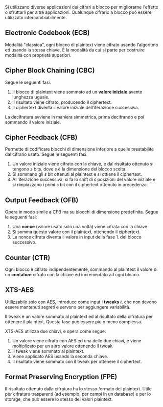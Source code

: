 Si utilizzano diverse applicazioni dei cifrari a blocco per migliorarne l'effetto o sfruttarli per altre applicazioni. Qualunque cifrario a blocco può essere utilizzato intercambiabilmente.

## Electronic Codebook (ECB)

Modalità "classica", ogni blocco di plaintext viene cifrato usando l'algoritmo ed usando la stessa chiave. È la modalità da cui si parte per costruire modalità con proprietà superiori.

## Cipher Block Chaining (CBC)
Segue le seguenti fasi:
1. Il blocco di plaintext viene sommato ad un **valore iniziale** avente lunghezza uguale.
2. Il risultato viene cifrato, producendo il ciphertext.
3. Il ciphertext diventa il valore iniziale dell'iterazione successiva.

La decifratura avviene in maniera simmetrica, prima decifrando e poi sommando il valore iniziale.

## Cipher Feedback (CFB)

Permette di codificare blocchi di dimensione inferiore a quelle prestabilite dal cifrario usato.
Segue le seguenti fasi:
1. Un valore iniziale viene cifrato con la chiave, e dal risultato ottenuto si tengono $s$ bits, dove $s$ è la dimensione del blocco scelta.
2. Si sommano gli $s$ bit ottenuti al plaintext e si ottiene il ciphertext.
3. All'iterazione successiva, si fa lo shift di $s$ posizioni del valore iniziale e si rimpiazzano i primi $s$ bit con il ciphertext ottenuto in precedenza.

## Output Feedback (OFB)

Opera in modo simile a CFB ma su blocchi di dimensione predefinita.
Segue le seguenti fasi:
1. Una **nonce** (valore usato solo una volta) viene cifrata con la chiave.
2. Si somma questo valore con il plaintext, ottenendo il ciphertext.
3. La nonce cifrata diventa il valore in input della fase 1. del blocco successivo.

## Counter (CTR)

Ogni blocco è cifrato indipendentemente, sommando al plaintext il valore di un **contatore** cifrato con la chiave ed incrementato ad ogni blocco.

## XTS-AES

Utilizzabile solo con AES, introduce come input i **tweaks** $t$, che non devono essere mantenuti segreti e servono per aggiungere variabilità.

Il tweak è un valore sommato al plaintext ed al risultato della cifratura per ottenere il plaintext. Questa fase può essere più o meno complessa.

XTS-AES utilizza due chiavi, e opera come segue:
1. Un valore viene cifrato con AES ed una delle due chiavi, e viene moltiplicato per un altro valore ottenendo il tweak.
2. Il tweak viene sommato al plaintext.
3. Viene applicato AES usando la seconda chiave.
4. Il risultato viene sommato con il tweak per ottenere il ciphertext.

## Format Preserving Encryption (FPE)

Il risultato ottenuto dalla cifratura ha lo stesso formato del plaintext. Utile per cifrature trasparenti (ad esempio, per campi in un database) e per lo storage, che può essere lo stesso dei valori plaintext.